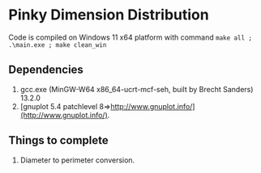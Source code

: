 # Pinky Dimension Distribution

Code is compiled on Windows 11 x64 platform with command ```make all ; .\main.exe ; make clean_win```

## Dependencies

1. gcc.exe (MinGW-W64 x86_64-ucrt-mcf-seh, built by Brecht Sanders) 13.2.0
2. [gnuplot 5.4 patchlevel 8=>http://www.gnuplot.info/](http://www.gnuplot.info/).

## Things to complete

1. Diameter to perimeter conversion.
